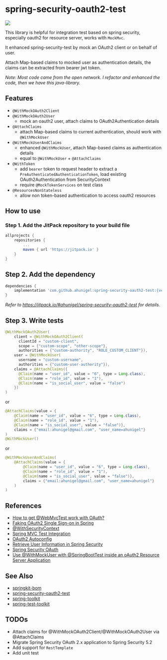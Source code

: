 # spring-security-oauth2-test
[![](https://jitpack.io/v/ahunigel/spring-security-oauth2-test.svg)](https://jitpack.io/#ahunigel/spring-security-oauth2-test)

This library is helpful for integration test based on spring security, especially oauth2 for resource server, works 
with `MockMvc`.

It enhanced spring-security-test by mock an OAuth2 client or on behalf of user.

Attach Map-based claims to mocked user as authentication details, the claims can be extracted from bearer jwt token.

_Note: Most code came from the open network. I refactor and enhanced the code, then we have this java-library._

## Features
- `@WithMockOAuth2Client`
- `@WithMockOAuth2User`
    - mock an oauth2 user, attach claims to OAuth2Authentication details
- `@AttachClaims`
    - attach Map-based claims to current authentication, should work with `@WithMockUser`
- `@WithMockUserAndClaims`
    - enhanced `@WithMockUser`, attach Map-based claims as authentication details
    - equal to `@WithMockUser` + `@AttachClaims`
- `@WithToken`
    - add `bearer` token to request header to extract a `PreAuthenticatedAuthenticationToken`,
    load existing OAuth2Authentication from SecurityContext
    - require `@MockTokenServices` on test class
- `@ResourcesNonStateless`
    - allow non token-based authentication to access oauth2 resources

## How to use

### Step 1. Add the JitPack repository to your build file
```groovy
allprojects {
    repositories {
        ...
        maven { url 'https://jitpack.io' }
    }
}
```
## Step 2. Add the dependency
```groovy
dependencies {
    implementation 'com.github.ahunigel:spring-security-oauth2-test:{version}'
}
```
_Refer to https://jitpack.io/#ahunigel/spring-security-oauth2-test for details._

## Step 3. Write tests
```java
@WithMockOAuth2User(
    client = @WithMockOAuth2Client(
      clientId = "custom-client",
      scope = {"custom-scope", "other-scope"},
      authorities = {"custom-authority", "ROLE_CUSTOM_CLIENT"}),
    user = @WithMockUser(
      username = "custom-username",
      authorities = {"custom-user-authority"}),
    claims = @AttachClaims({
      @Claim(name = "user_id", value = "6", type = Long.class),
      @Claim(name = "role_id", value = "1"),
      @Claim(name = "is_social_user", value = "false")
    })
)
```
or
```java
@AttachClaims(value = {
    @Claim(name = "user_id", value = "6", type = Long.class),
    @Claim(name = "role_id", value = "1"),
    @Claim(name = "is_social_user", value = "false")},
    claims = {"email:ahunigel@gmail.com", "user_name=ahunigel"}
)
@WithMockUser()
```
or
```java
@WithMockUserAndClaims(
    @AttachClaims(value = {
        @Claim(name = "user_id", value = "6", type = Long.class),
        @Claim(name = "role_id", value = "1"),
        @Claim(name = "is_social_user", value = "false")},
        claims = {"email:ahunigel@gmail.com", "user_name=ahunigel"}
    )
)
```

## References
- [How to get @WebMvcTest work with OAuth?](https://stackoverflow.com/questions/48540152/how-to-get-webmvctest-work-with-oauth)
- [Faking OAuth2 Single Sign-on in Spring](http://engineering.pivotal.io/post/faking_oauth_sso/)
- [@WithSecurityContext](https://docs.spring.io/spring-security/site/docs/current/reference/html/test-method.html#test-method-withsecuritycontext)
- [Spring MVC Test Integration](https://docs.spring.io/spring-security/site/docs/current/reference/html/test-mockmvc.html)
- [OAuth2 Autoconfig](https://docs.spring.io/spring-security-oauth2-boot/docs/current/reference/htmlsingle/)
- [Retrieve User Information in Spring Security](https://www.baeldung.com/get-user-in-spring-security)
- [Spring Security OAuth](https://projects.spring.io/spring-security-oauth/docs/Home.html)
- [Use @WithMockUser with @SpringBootTest inside an oAuth2 Resource Server Application](https://stackoverflow.com/questions/41824885/use-withmockuser-with-springboottest-inside-an-oauth2-resource-server-applic)

## See Also
- [springkit-bom](https://github.com/ahunigel/springkit-bom)
- [spring-security-oauth2-test](https://github.com/ahunigel/spring-security-oauth2-test)
- [spring-toolkit](https://github.com/ahunigel/spring-toolkit)
- [spring-test-toolkit](https://github.com/ahunigel/spring-test-toolkit)

## TODOs

- Attach claims for @WithMockOAuth2Client/@WithMockOAuth2User via @AttachClaims 
- Migrate Spring Security OAuth 2.x application to Spring Security 5.2
- Add support for `RestTemplate`
- Add unit test

